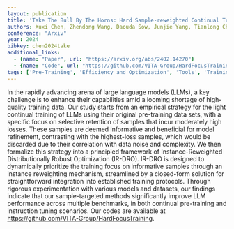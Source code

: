 ```yaml
---
layout: publication
title: 'Take The Bull By The Horns: Hard Sample-reweighted Continual Training Improves LLM Generalization'
authors: Xuxi Chen, Zhendong Wang, Daouda Sow, Junjie Yang, Tianlong Chen, Yingbin Liang, Mingyuan Zhou, Zhangyang Wang
conference: "Arxiv"
year: 2024
bibkey: chen2024take
additional_links:
  - {name: "Paper", url: "https://arxiv.org/abs/2402.14270"}
  - {name: "Code", url: "https://github.com/VITA-Group/HardFocusTraining"}
tags: ['Pre-Training', 'Efficiency and Optimization', 'Tools', 'Training Techniques', 'Has Code']
---
```

In the rapidly advancing arena of large language models (LLMs), a key
challenge is to enhance their capabilities amid a looming shortage of
high-quality training data. Our study starts from an empirical strategy for the
light continual training of LLMs using their original pre-training data sets,
with a specific focus on selective retention of samples that incur moderately
high losses. These samples are deemed informative and beneficial for model
refinement, contrasting with the highest-loss samples, which would be discarded
due to their correlation with data noise and complexity. We then formalize this
strategy into a principled framework of Instance-Reweighted Distributionally
Robust Optimization (IR-DRO). IR-DRO is designed to dynamically prioritize the
training focus on informative samples through an instance reweighting
mechanism, streamlined by a closed-form solution for straightforward
integration into established training protocols. Through rigorous
experimentation with various models and datasets, our findings indicate that
our sample-targeted methods significantly improve LLM performance across
multiple benchmarks, in both continual pre-training and instruction tuning
scenarios. Our codes are available at
https://github.com/VITA-Group/HardFocusTraining.
